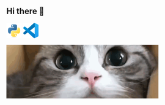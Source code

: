 ## Hi there 👋

<img src="https://github.com/devicons/devicon/blob/master/icons/python/python-original.svg" alt="Python" width="40"/> <img src="https://github.com/devicons/devicon/blob/master/icons/vscode/vscode-original.svg" alt="VSCode" width="40"/>

![meow](https://raw.githubusercontent.com/l1vesgood/l1vesgood/refs/heads/main/a_830c68b2674f605bb35031b17d0ef235.gif)

<!--
**l1vesgood/l1vesgood** is a ✨ _special_ ✨ repository because its `README.md` (this file) appears on your GitHub profile.

Here are some ideas to get you started:

- 🔭 I’m currently working on ...
- 🌱 I’m currently learning ...
- 👯 I’m looking to collaborate on ...
- 🤔 I’m looking for help with ...
- 💬 Ask me about ...
- 📫 How to reach me: ...
- 😄 Pronouns: ...
- ⚡ Fun fact: ...
-->
